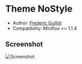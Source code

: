 Theme NoStyle
=============

- Author: [Frederic Guillot](http://miniflux.net)
- Compatibility: Miniflux <= 1.1.4

Screenshot
----------

![Screenshot](http://miniflux.net/screenshots/nostyle_theme_01.png)

